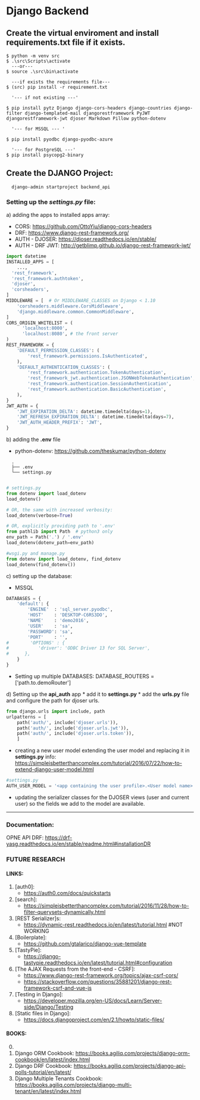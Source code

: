 # Django Backend

## Create the virtual enviroment and install requirements.txt file if it exists.

```shell
$ python -m venv src
$ .\src\Scripts\activate
  ---or---
$ source .\src\bin\activate

  ---if exists the requirements file---
$ (src) pip install -r requirement.txt

  '--- if not existing ---'

$ pip install pytz Django django-cors-headers django-countries django-filter django-templated-mail djangorestframework PyJWT djangorestframework-jwt djoser Markdown Pillow python-dotenv

  '--- for MSSQL --- '

$ pip install pyodbc django-pyodbc-azure

  '--- for PostgreSQL ---'
$ pip install psycopg2-binary
```

## Create the DJANGO Project:

```shell
  django-admin startproject backend_api
```

### Setting up the **_settings.py_** file:

a) adding the apps to installed apps array:

- CORS: https://github.com/OttoYiu/django-cors-headers
- DRF: https://www.django-rest-framework.org/
- AUTH - DJOSER: https://djoser.readthedocs.io/en/stable/
- AUTH - DRF JWT: http://getblimp.github.io/django-rest-framework-jwt/

```python
import datetime
INSTALLED_APPS = [
    ...,
  'rest_framework',
  'rest_framework.authtoken',
  'djoser',
  'corsheaders',
]
MIDDLEWARE = [  # Or MIDDLEWARE_CLASSES on Django < 1.10
    'corsheaders.middleware.CorsMiddleware',
    'django.middleware.common.CommonMiddleware',
]
CORS_ORIGIN_WHITELIST = (
      'localhost:8000',
      'localhost:8080', # the front server
)
REST_FRAMEWORK = {
    'DEFAULT_PERMISSION_CLASSES': (
        'rest_framework.permissions.IsAuthenticated',
    ),
    'DEFAULT_AUTHENTICATION_CLASSES': (
        'rest_framework.authentication.TokenAuthentication',
        'rest_framework_jwt.authentication.JSONWebTokenAuthentication',
        'rest_framework.authentication.SessionAuthentication',
        'rest_framework.authentication.BasicAuthentication',
    ),
}
JWT_AUTH = {
    'JWT_EXPIRATION_DELTA': datetime.timedelta(days=1),
    'JWT_REFRESH_EXPIRATION_DELTA': datetime.timedelta(days=7),
    'JWT_AUTH_HEADER_PREFIX': 'JWT',
}
```

b) adding the **.env** file

- python-dotenv: https://github.com/theskumar/python-dotenv

```docs
  .
  ├── .env
  └── settings.py
```

```python

# settings.py
from dotenv import load_dotenv
load_dotenv()

# OR, the same with increased verbosity:
load_dotenv(verbose=True)

# OR, explicitly providing path to '.env'
from pathlib import Path  # python3 only
env_path = Path('.') / '.env'
load_dotenv(dotenv_path=env_path)

#wsgi.py and manage.py
from dotenv import load_dotenv, find_dotenv
load_dotenv(find_dotenv())

```

c) setting up the database:

  * MSSQL
```python
DATABASES = {
    'default': {
        'ENGINE'  : 'sql_server.pyodbc',
        'HOST'    : 'DESKTOP-C6RS3DO',
        'NAME'    : 'demo2016',
        'USER'    : 'sa',
        'PASSWORD': 'sa',
        'PORT'    : '',
#        'OPTIONS' : {
#           'driver': 'ODBC Driver 13 for SQL Server',
#      },
    }
}
```

* Setting up multiple DATABASES:
DATABASE_ROUTERS = ['path.to.demoRouter']

d) Setting up the **api_auth** app
	* add it to **settings.py**
	* add the **urls.py** file and configure the path for djoser urls.
	
```python
from django.urls import include, path
urlpatterns = [
    path('auth/', include('djoser.urls')),
    path('auth/', include('djoser.urls.jwt')),
    path('auth/', include('djoser.urls.token')),
    ]
```
  * creating a new user model extending the user model and replacing it in **settings.py**
	 info: https://simpleisbetterthancomplex.com/tutorial/2016/07/22/how-to-extend-django-user-model.html

```python
#settings.py
AUTH_USER_MODEL = '<app containing the user profile>.<User model name>'
```
  * updating the serializer classes for the DJOSER views (user and current user) so the fields we add to the model are 
  available.
---	




### Documentation:
OPNE API DRF: https://drf-yasg.readthedocs.io/en/stable/readme.html#installationDR

### FUTURE RESEARCH

#### LINKS:

1. [auth0]: 
	* https://auth0.com/docs/quickstarts
2. [search]: 
	* https://simpleisbetterthancomplex.com/tutorial/2016/11/28/how-to-filter-querysets-dynamically.html
3. [REST Serializer]s: 
	* https://dynamic-rest.readthedocs.io/en/latest/tutorial.html #NOT WORKING
4. [Boilerplate]: 
	* https://github.com/gtalarico/django-vue-template
5. [TastyPie]: 
	* https://django-tastypie.readthedocs.io/en/latest/tutorial.html#configuration
6. [The AJAX Requests from the front-end - CSRF]:
 	* https://www.django-rest-framework.org/topics/ajax-csrf-cors/
	* https://stackoverflow.com/questions/35881201/django-rest-framework-csrf-and-vue-js
7. [Testing in Django]: 
	* https://developer.mozilla.org/en-US/docs/Learn/Server-side/Django/Testing
8. [Static files in Django]: 
	* https://docs.djangoproject.com/en/2.1/howto/static-files/	
#### BOOKS: 

0.  [Beginning DJANGO]: https://www.webforefront.com/django/
1.  Django ORM Cookbook: https://books.agiliq.com/projects/django-orm-cookbook/en/latest/index.html
2.  Django DRF Cookbook: https://books.agiliq.com/projects/django-api-polls-tutorial/en/latest/
3.  Django Multiple Tenants Cookbook: https://books.agiliq.com/projects/django-multi-tenant/en/latest/index.html

		
